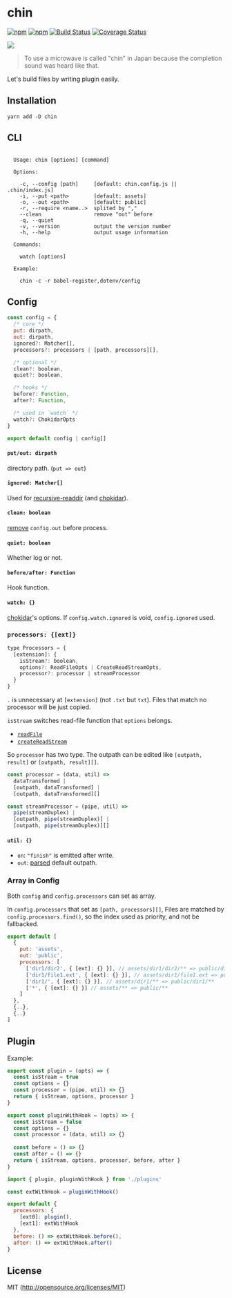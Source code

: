 # chin

[![npm](https://img.shields.io/npm/v/chin.svg?style=flat-square)](https://www.npmjs.com/package/chin)
[![npm](https://img.shields.io/npm/dm/chin.svg?style=flat-square)](https://www.npmjs.com/package/chin)
[![Build Status](https://img.shields.io/travis/kthjm/chin.svg?style=flat-square)](https://travis-ci.org/kthjm/chin)
[![Coverage Status](https://img.shields.io/codecov/c/github/kthjm/chin.svg?style=flat-square)](https://codecov.io/github/kthjm/chin)

![](https://i.gyazo.com/b3ed81be202ee18b88f2e5058135f6dd.jpg)
> To use a microwave is called "chin" in Japan because the completion sound was heard like that.

Let's build files by writing plugin easily.

## Installation
```shell
yarn add -D chin
```
## CLI
```shell

  Usage: chin [options] [command]

  Options:

    -c, --config [path]     [default: chin.config.js || .chin/index.js]
    -i, --put <path>        [default: assets]
    -o, --out <path>        [default: public]
    -r, --require <name..>  splited by ","
    --clean                 remove "out" before
    -q, --quiet
    -v, --version           output the version number
    -h, --help              output usage information

  Commands:

    watch [options]

  Example:

    chin -c -r babel-register,dotenv/config

```
## Config
```js
const config = {
  /* core */
  put: dirpath,
  out: dirpath,
  ignored?: Matcher[],
  processors?: processors | [path, processors][],

  /* optional */
  clean?: boolean,
  quiet?: boolean,

  /* hooks */
  before?: Function,
  after?: Function,

  /* used in `watch` */
  watch?: ChokidarOpts
}

export default config | config[]
```

#### `put/out: dirpath`
directory path. (`put => out`)

#### `ignored: Matcher[]`
Used for [recursive-readdir](https://github.com/jergason/recursive-readdir) (and [chokidar](https://github.com/paulmillr/chokidar)).

#### `clean: boolean`
[remove](https://github.com/jprichardson/node-fs-extra/blob/master/docs/remove.md) `config.out` before process.

#### `quiet: boolean`
Whether log or not.

#### `before/after: Function`
Hook function.

#### `watch: {}`
[chokidar](https://github.com/paulmillr/chokidar)'s options. If `config.watch.ignored` is void, `config.ignored` used.

### `processors: {[ext]}`
```js
type Processors = {
  [extension]: {
    isStream?: boolean,
    options?: ReadFileOpts | CreateReadStreamOpts,
    processor?: processor | streamProcessor
  }
}
```
`.` is unnecessary at `[extension]` (not `.txt` but `txt`). Files that match no processor will be just copied.

`isStream` switches read-file function that `options` belongs.
- [`readFile`](https://nodejs.org/api/fs.html#fs_fs_readfile_path_options_callback)
- [`createReadStream`](https://nodejs.org/api/fs.html#fs_fs_createreadstream_path_options)

So `processor` has two type. The outpath can be edited like `[outpath, result]` or `[outpath, result][]`.

```js
const processor = (data, util) =>
  dataTransformed |
  [outpath, dataTransformed] |
  [outpath, dataTransformed][]

const streamProcessor = (pipe, util) =>
  pipe(streamDuplex) |
  [outpath, pipe(streamDuplex)] |
  [outpath, pipe(streamDuplex)][]
```
#### `util: {}`
- `on`: `"finish"` is emitted after write.
- `out`: [parsed](https://nodejs.org/api/path.html#path_path_parse_path) default outpath.

### Array in Config

Both `config` and `config.processors` can set as array.

In `config.processors` that set as `[path, processors][]`, Files are matched by `config.processors.find()`, so the index used as priority, and not be fallbacked.

```js
export default [
  {
    put: 'assets',
    out: 'public',
    processors: [
      ['dir1/dir2', { [ext]: {} }], // assets/dir1/dir2/** => public/dir1/dir2/**
      ['dir1/file1.ext', { [ext]: {} }], // assets/dir1/file1.ext => public/dir1/file1.ext
      ['dir1/', { [ext]: {} }], // assets/dir1/** => public/dir1/**
      ['*', { [ext]: {} }] // assets/** => public/**
    ]
  },
  {..},
  {..}
]
```

## Plugin
Example:
```js
export const plugin = (opts) => {
  const isStream = true
  const options = {}
  const processor = (pipe, util) => {}
  return { isStream, options, processor }
}

export const pluginWithHook = (opts) => {
  const isStream = false
  const options = {}
  const processor = (data, util) => {}
  
  const before = () => {}
  const after = () => {}
  return { isStream, options, processor, before, after }
}
```
```js
import { plugin, pluginWithHook } from './plugins'

const extWithHook = pluginWithHook()

export default {
  processors: {
    [ext0]: plugin(),
    [ext1]: extWithHook
  },
  before: () => extWithHook.before(),
  after: () => extWithHook.after()
}
```

## License
MIT (http://opensource.org/licenses/MIT)
